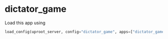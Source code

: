 # dictator\_game

Load this app using

```python
load_config(uproot_server, config="dictator_game", apps=["dictator_game"])
```
